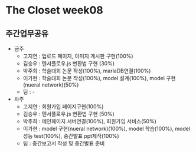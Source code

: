 # The Closet week08
## 주간업무공유

- 금주
   - 고지연 : 업로드 페이지, 이미지 게시판 구현(100%)
   - 김승우 : 텐서플로우.js 변환법 구현 (30%)
   - 박주희 : 학술대회 논문 작성(100%), mariaDB연결(100%)
   - 이가현 : 학술대회 논문 작성(100%), model 설계(100%), model 구현(nueral network)(50%)
   - 팀 : -
- 차주
  - 고지연 : 회원가입 페이지구현(100%)
  - 김승우 : 텐서플로우.js 변환법 구현 (50%)
  - 박주희 : 메인페이지 서버연결(100%), 회원가입 서비스(50%)
  - 이가현 : model 구현(nueral network)(100%), model 학습(100%), model 성능 test(100%), 중간발표 ppt제작(100%)
  - 팀 : 중간보고서 작성 및 중간발표 준비
